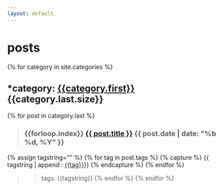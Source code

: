 ```yaml
---
layout: default
---
```

# posts
{% for category in site.categories %}
## *category: [{{category.first}}]({{site.baseurl}}/category/{{category.first}})  {{category.last.size}}
{% for post in category.last %}
>### {{forloop.index}} [{{ post.title }}]({{post.url}})	{{ post.date | date: "%b %d, %Y" }} 

{% assign tagstring="" %}
{% for tag in post.tags %}
{% capture %} 
{{ tagstring | append : [{{tag}}]({{site.baseurl}}/tag/{{tag}})}}
{% endcapture %}
{% endfor %}
>>tags: {{tagstring}}
{% endfor %}
{% endfor %}